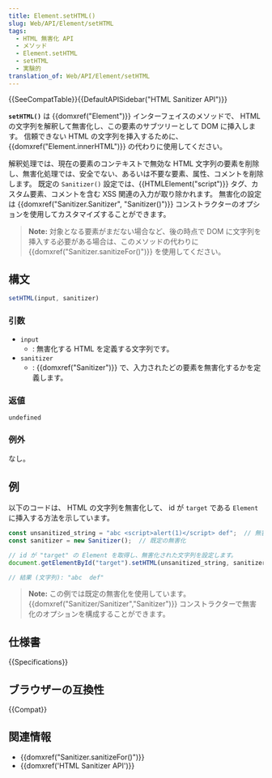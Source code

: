 ```yaml
---
title: Element.setHTML()
slug: Web/API/Element/setHTML
tags:
  - HTML 無害化 API
  - メソッド
  - Element.setHTML
  - setHTML
  - 実験的
translation_of: Web/API/Element/setHTML
---
```

{{SeeCompatTable}}{{DefaultAPISidebar("HTML Sanitizer API")}}

**`setHTML()`** は {{domxref("Element")}} インターフェイスのメソッドで、 HTML の文字列を解釈して無害化し、この要素のサブツリーとして DOM に挿入します。
信頼できない HTML の文字列を挿入するために、 {{domxref("Element.innerHTML")}} の代わりに使用してください。

解釈処理では、現在の要素のコンテキストで無効な HTML 文字列の要素を削除し、無害化処理では、安全でない、あるいは不要な要素、属性、コメントを削除します。
既定の `Sanitizer()` 設定では、{{HTMLElement("script")}} タグ、カスタム要素、コメントを含む XSS 関連の入力が取り除かれます。
無害化の設定は {{domxref("Sanitizer.Sanitizer", "Sanitizer()")}} コンストラクターのオプションを使用してカスタマイズすることができます。

> **Note:** 対象となる要素がまだない場合など、後の時点で DOM に文字列を挿入する必要がある場合は、このメソッドの代わりに {{domxref("Sanitizer.sanitizeFor()")}} を使用してください。

## 構文

```js
setHTML(input, sanitizer)
```

### 引数

- `input`
  - : 無害化する HTML を定義する文字列です。
- `sanitizer`
  - : {{domxref("Sanitizer")}} で、入力されたどの要素を無害化するかを定義します。

### 返値

`undefined`

### 例外

なし。

## 例

以下のコードは、 HTML の文字列を無害化して、 id が `target` である `Element` に挿入する方法を示しています。

```js
const unsanitized_string = "abc <script>alert(1)</script> def";  // 無害化前の HTML の文字列
const sanitizer = new Sanitizer();  // 既定の無害化

// id が "target" の Element を取得し、無害化された文字列を設定します。
document.getElementById("target").setHTML(unsanitized_string, sanitizer);

// 結果 (文字列): "abc  def"
```

> **Note:** この例では既定の無害化を使用しています。
> {{domxref("Sanitizer/Sanitizer","Sanitizer")}} コンストラクターで無害化のオプションを構成することができます。

## 仕様書

{{Specifications}}

## ブラウザーの互換性

{{Compat}}

## 関連情報

- {{domxref("Sanitizer.sanitizeFor()")}}
- {{domxref('HTML Sanitizer API')}}
